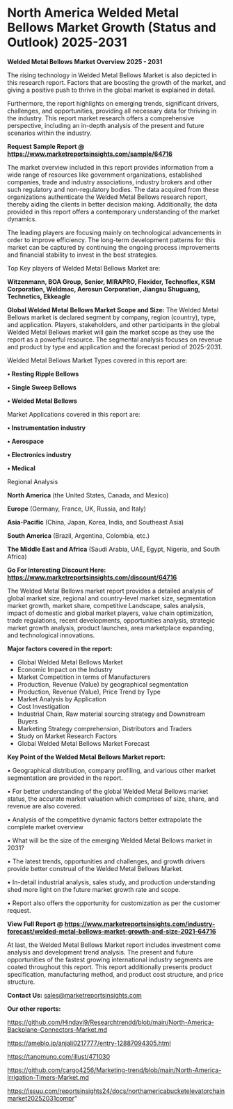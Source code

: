 # North America Welded Metal Bellows Market Growth (Status and Outlook) 2025-2031

<Strong> Welded Metal Bellows Market Overview 2025 - 2031</strong>

The rising technology in Welded Metal Bellows Market is also depicted in this research report. Factors that are boosting the growth of the market, and giving a positive push to thrive in the global market is explained in detail.

Furthermore, the report highlights on emerging trends, significant drivers, challenges, and opportunities, providing all necessary data for thriving in the industry. This report market research offers a comprehensive perspective, including an in-depth analysis of the present and future scenarios within the industry.

<strong>Request Sample Report @ <a href=https://www.marketreportsinsights.com/sample/64716>https://www.marketreportsinsights.com/sample/64716</a></strong>

The market overview included in this report provides information from a wide range of resources like government organizations, established companies, trade and industry associations, industry brokers and other such regulatory and non-regulatory bodies. The data acquired from these organizations authenticate the Welded Metal Bellows research report, thereby aiding the clients in better decision making. Additionally, the data provided in this report offers a contemporary understanding of the market dynamics.

The leading players are focusing mainly on technological advancements in order to improve efficiency. The long-term development patterns for this market can be captured by continuing the ongoing process improvements and financial stability to invest in the best strategies.

Top Key players of Welded Metal Bellows Market are:

<strong>Witzenmann, BOA Group, Senior, MIRAPRO, Flexider, Technoflex, KSM Corporation, Weldmac, Aerosun Corporation, Jiangsu Shuguang, Technetics, Ekkeagle</strong>

<strong><b>Global Welded Metal Bellows Market Scope and Size:</b></strong>
The Welded Metal Bellows market is declared segment by company, region (country), type, and application. Players, stakeholders, and other participants in the global Welded Metal Bellows market will gain the market scope as they use the report as a powerful resource. The segmental analysis focuses on revenue and product by type and application and the forecast period of 2025-2031.

Welded Metal Bellows Market Types covered in this report are:

<strong>• Resting Ripple Bellows

• Single Sweep Bellows

• Welded Metal Bellows</strong>

Market Applications covered in this report are:

<strong>• Instrumentation industry

• Aerospace

• Electronics industry

• Medical</strong> 

Regional Analysis

<strong>North America</strong> (the United States, Canada, and Mexico)

<strong>Europe</strong> (Germany, France, UK, Russia, and Italy)

<strong>Asia-Pacific</strong> (China, Japan, Korea, India, and Southeast Asia)

<strong>South America</strong> (Brazil, Argentina, Colombia, etc.)

<strong>The Middle East and Africa</strong> (Saudi Arabia, UAE, Egypt, Nigeria, and South Africa)

<strong>Go For Interesting Discount Here: <a href=https://www.marketreportsinsights.com/discount/64716>https://www.marketreportsinsights.com/discount/64716</a></strong>

The Welded Metal Bellows market report provides a detailed analysis of global market size, regional and country-level market size, segmentation market growth, market share, competitive Landscape, sales analysis, impact of domestic and global market players, value chain optimization, trade regulations, recent developments, opportunities analysis, strategic market growth analysis, product launches, area marketplace expanding, and technological innovations.

<strong><b>Major factors covered in the report:</b></strong>
<ul>
  <li>Global Welded Metal Bellows Market </li>
  <li>Economic Impact on the Industry</li>
  <li>Market Competition in terms of Manufacturers</li>
  <li>Production, Revenue (Value) by geographical segmentation</li>
  <li>Production, Revenue (Value), Price Trend by Type</li>
  <li>Market Analysis by Application</li>
  <li>Cost Investigation</li>
  <li>Industrial Chain, Raw material sourcing strategy and Downstream Buyers</li>
  <li>Marketing Strategy comprehension, Distributors and Traders</li>
  <li>Study on Market Research Factors</li>
  <li>Global Welded Metal Bellows Market Forecast</li>
</ul>

<strong><b>Key Point of the Welded Metal Bellows Market report:</b></strong>

• Geographical distribution, company profiling, and various other market segmentation are provided in the report.

• For better understanding of the global Welded Metal Bellows market status, the accurate market valuation which comprises of size, share, and revenue are also covered.

• Analysis of the competitive dynamic factors better extrapolate the complete market overview

• What will be the size of the emerging Welded Metal Bellows market in 2031?

• The latest trends, opportunities and challenges, and growth drivers provide better construal of the Welded Metal Bellows Market.

• In-detail industrial analysis, sales study, and production understanding shed more light on the future market growth rate and scope.

• Report also offers the opportunity for customization as per the customer request.

<strong><b>View Full Report @ <a href=https://www.marketreportsinsights.com/industry-forecast/welded-metal-bellows-market-growth-and-size-2021-64716>https://www.marketreportsinsights.com/industry-forecast/welded-metal-bellows-market-growth-and-size-2021-64716</a></b></strong>


At last, the Welded Metal Bellows Market report includes investment come analysis and development trend analysis. The present and future opportunities of the fastest growing international industry segments are coated throughout this report. This report additionally presents product specification, manufacturing method, and product cost structure, and price structure.

<strong>Contact Us:</strong>
sales@marketreportsinsights.com

<strong>Our other reports:</strong>

<a href=https://github.com/Hindavi9/Researchtrendd/blob/main/North-America-Backplane-Connectors-Market.md>https://github.com/Hindavi9/Researchtrendd/blob/main/North-America-Backplane-Connectors-Market.md</a>

<a href=https://ameblo.jp/anjali0217777/entry-12887094305.html>https://ameblo.jp/anjali0217777/entry-12887094305.html</a>

<a href=https://tanomuno.com/illust/471030>https://tanomuno.com/illust/471030</a>

<a href=https://github.com/cargo4256/Marketing-trend/blob/main/North-America-Irrigation-Timers-Market.md>https://github.com/cargo4256/Marketing-trend/blob/main/North-America-Irrigation-Timers-Market.md</a>

<a href=https://issuu.com/reportsinsights24/docs/northamericabucketelevatorchainmarket20252031compr>https://issuu.com/reportsinsights24/docs/northamericabucketelevatorchainmarket20252031compr</a>"

